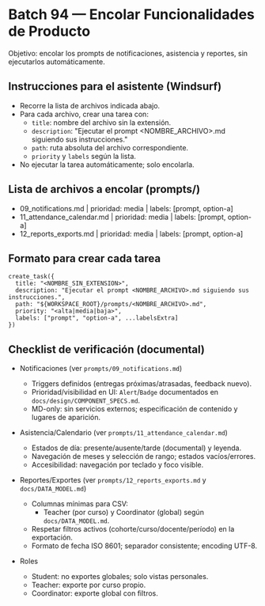 # Batch 94 — Encolar Funcionalidades de Producto

Objetivo: encolar los prompts de notificaciones, asistencia y reportes, sin ejecutarlos automáticamente.

## Instrucciones para el asistente (Windsurf)
- Recorre la lista de archivos indicada abajo.
- Para cada archivo, crear una tarea con:
  - `title`: nombre del archivo sin la extensión.
  - `description`: "Ejecutar el prompt <NOMBRE_ARCHIVO>.md siguiendo sus instrucciones."
  - `path`: ruta absoluta del archivo correspondiente.
  - `priority` y `labels` según la lista.
- No ejecutar la tarea automáticamente; solo encolarla.

## Lista de archivos a encolar (prompts/)
- 09_notifications.md | prioridad: media | labels: [prompt, option-a]
- 11_attendance_calendar.md | prioridad: media | labels: [prompt, option-a]
- 12_reports_exports.md | prioridad: media | labels: [prompt, option-a]

## Formato para crear cada tarea
```
create_task({
  title: "<NOMBRE_SIN_EXTENSION>",
  description: "Ejecutar el prompt <NOMBRE_ARCHIVO>.md siguiendo sus instrucciones.",
  path: "${WORKSPACE_ROOT}/prompts/<NOMBRE_ARCHIVO>.md",
  priority: "<alta|media|baja>",
  labels: ["prompt", "option-a", ...labelsExtra]
})
```

## Checklist de verificación (documental)

- Notificaciones (ver `prompts/09_notifications.md`)
  - Triggers definidos (entregas próximas/atrasadas, feedback nuevo).
  - Prioridad/visibilidad en UI: `Alert`/`Badge` documentados en `docs/design/COMPONENT_SPECS.md`.
  - MD-only: sin servicios externos; especificación de contenido y lugares de aparición.

- Asistencia/Calendario (ver `prompts/11_attendance_calendar.md`)
  - Estados de día: presente/ausente/tarde (documental) y leyenda.
  - Navegación de meses y selección de rango; estados vacíos/errores.
  - Accesibilidad: navegación por teclado y foco visible.

- Reportes/Exportes (ver `prompts/12_reports_exports.md` y `docs/DATA_MODEL.md`)
  - Columnas mínimas para CSV:
    - Teacher (por curso) y Coordinator (global) según `docs/DATA_MODEL.md`.
  - Respetar filtros activos (cohorte/curso/docente/período) en la exportación.
  - Formato de fecha ISO 8601; separador consistente; encoding UTF-8.

- Roles
  - Student: no exportes globales; solo vistas personales.
  - Teacher: exporte por curso propio.
  - Coordinator: exporte global con filtros.
